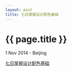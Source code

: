 ```yaml
---
layout: post
title: 七日掌握设计配色基础
---
```


{{ page.title }}
================

<p class="meta">1 Nov 2014 - Beijing</p>

[七日掌握设计配色基础](http://book.douban.com/subject/1291969/)